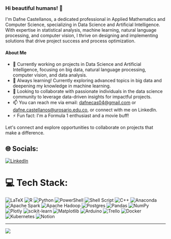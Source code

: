 ### Hi beautiful humans! 👋

I'm Dafne Castellanos, a dedicated professional in Applied Mathematics and Computer Science, specializing in Data Science and Artificial Intelligence. With expertise in statistical analysis, machine learning, natural language processing, and computer vision, I thrive on designing and implementing solutions that drive project success and process optimization.

#### About Me
- 🔭 Currently working on projects in Data Science and Artificial Intelligence, focusing on big data, natural language processing, computer vision, and data analysis.
- 🌱 Always learning! Currently exploring advanced topics in big data and deepening my knowledge in machine learning.
- 👯 Looking to collaborate with passionate individuals in the data science community to leverage data-driven insights for impactful projects.
- 📫 You can reach me via email: dafnecas04@gmail.com or dafne.castellanos@urosario.edu.co, or connect with me on LinkedIn.
- ⚡ Fun fact: I'm a Formula 1 enthusiast and a movie buff!

Let's connect and explore opportunities to collaborate on projects that make a difference.

## 🌐 Socials:
[![LinkedIn](https://img.shields.io/badge/LinkedIn-%230077B5.svg?logo=linkedin&logoColor=white)](https://linkedin.com/in/www.linkedin.com/in/dafne-valeria-castellanos-rosas) 

# 💻 Tech Stack:
![LaTeX](https://img.shields.io/badge/latex-%23008080.svg?style=for-the-badge&logo=latex&logoColor=white) ![R](https://img.shields.io/badge/r-%23276DC3.svg?style=for-the-badge&logo=r&logoColor=white) ![Python](https://img.shields.io/badge/python-3670A0?style=for-the-badge&logo=python&logoColor=ffdd54) ![PowerShell](https://img.shields.io/badge/PowerShell-%235391FE.svg?style=for-the-badge&logo=powershell&logoColor=white) ![Shell Script](https://img.shields.io/badge/shell_script-%23121011.svg?style=for-the-badge&logo=gnu-bash&logoColor=white) ![C++](https://img.shields.io/badge/c++-%2300599C.svg?style=for-the-badge&logo=c%2B%2B&logoColor=white) ![Anaconda](https://img.shields.io/badge/Anaconda-%2344A833.svg?style=for-the-badge&logo=anaconda&logoColor=white) ![Apache Spark](https://img.shields.io/badge/Apache%20Spark-FDEE21?style=for-the-badge&logo=apachespark&logoColor=black) ![Apache Hadoop](https://img.shields.io/badge/Apache%20Hadoop-66CCFF?style=for-the-badge&logo=apachehadoop&logoColor=black) ![Postgres](https://img.shields.io/badge/postgres-%23316192.svg?style=for-the-badge&logo=postgresql&logoColor=white) ![Pandas](https://img.shields.io/badge/pandas-%23150458.svg?style=for-the-badge&logo=pandas&logoColor=white) ![NumPy](https://img.shields.io/badge/numpy-%23013243.svg?style=for-the-badge&logo=numpy&logoColor=white) ![Plotly](https://img.shields.io/badge/Plotly-%233F4F75.svg?style=for-the-badge&logo=plotly&logoColor=white) ![scikit-learn](https://img.shields.io/badge/scikit--learn-%23F7931E.svg?style=for-the-badge&logo=scikit-learn&logoColor=white) ![Matplotlib](https://img.shields.io/badge/Matplotlib-%23ffffff.svg?style=for-the-badge&logo=Matplotlib&logoColor=black) ![Arduino](https://img.shields.io/badge/-Arduino-00979D?style=for-the-badge&logo=Arduino&logoColor=white) ![Trello](https://img.shields.io/badge/Trello-%23026AA7.svg?style=for-the-badge&logo=Trello&logoColor=white) ![Docker](https://img.shields.io/badge/docker-%230db7ed.svg?style=for-the-badge&logo=docker&logoColor=white) ![Kubernetes](https://img.shields.io/badge/kubernetes-%23326ce5.svg?style=for-the-badge&logo=kubernetes&logoColor=white) ![Notion](https://img.shields.io/badge/Notion-%23000000.svg?style=for-the-badge&logo=notion&logoColor=white)

<!--
# 📊 GitHub Stats:
![](https://github-readme-stats.vercel.app/api?username=Dafne-Castellanos&theme=dracula&hide_border=false&include_all_commits=false&count_private=false)<br/>
![](https://github-readme-streak-stats.herokuapp.com/?user=Dafne-Castellanos&theme=dracula&hide_border=false)<br/>
![](https://github-readme-stats.vercel.app/api/top-langs/?username=Dafne-Castellanos&theme=dracula&hide_border=false&include_all_commits=false&count_private=false&layout=compact)  -->


---
[![](https://visitcount.itsvg.in/api?id=Dafne-Castellanos&icon=5&color=10)](https://visitcount.itsvg.in)

<!-- Proudly created with GPRM ( https://gprm.itsvg.in ) -->
